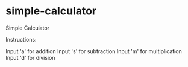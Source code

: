# simple-calculator
Simple Calculator

Instructions:

Input 'a' for addition
Input 's' for subtraction
Input 'm' for multiplication
Input 'd' for division
